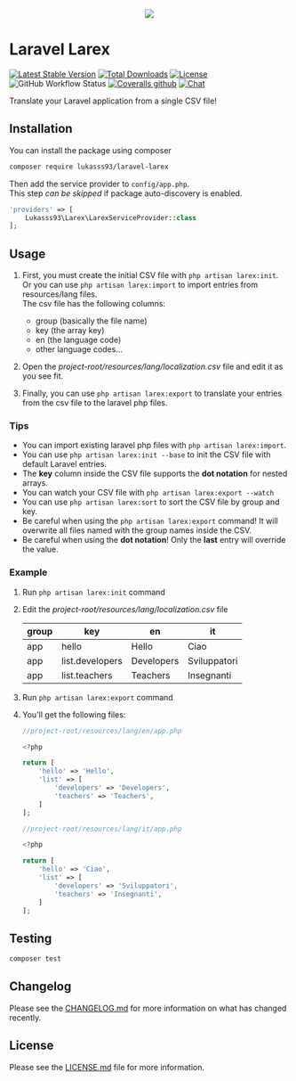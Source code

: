 <center>
<img src="https://i.imgur.com/CddZo0R.png"/>
</center>

# Laravel Larex
[![Latest Stable Version](https://poser.pugx.org/lukasss93/laravel-larex/v/stable)](https://packagist.org/packages/lukasss93/laravel-larex)
[![Total Downloads](https://poser.pugx.org/lukasss93/laravel-larex/downloads)](https://packagist.org/packages/lukasss93/laravel-larex)
[![License](https://poser.pugx.org/lukasss93/laravel-larex/license)](https://packagist.org/packages/lukasss93/laravel-larex)
![GitHub Workflow Status](https://img.shields.io/github/workflow/status/Lukasss93/laravel-larex/run-tests)
[![Coveralls github](https://img.shields.io/coveralls/github/Lukasss93/laravel-larex)](https://coveralls.io/github/Lukasss93/laravel-larex)
[![Chat](https://img.shields.io/badge/chat%20on-telegram-blue)](https://t.me/Lukasss93)

Translate your Laravel application from a single CSV file!

## Installation
You can install the package using composer

```bash
composer require lukasss93/laravel-larex  
```

Then add the service provider to `config/app.php`.  
This step *can be skipped* if package auto-discovery is enabled.

```php
'providers' => [
    Lukasss93\Larex\LarexServiceProvider::class
];
```

## Usage
1. First, you must create the initial CSV file with `php artisan larex:init`.<br>
   Or you can use `php artisan larex:import` to import entries from resources/lang files.<br>
   The csv file has the following columns:
   * group (basically the file name)
   * key (the array key)
   * en (the language code)
   * other language codes...
   
2. Open the *project-root/resources/lang/localization.csv* file and edit it as you see fit.

3. Finally, you can use `php artisan larex:export` to translate your entries from the csv file to the laravel php files.

### Tips
* You can import existing laravel php files with `php artisan larex:import`.
* You can use `php artisan larex:init --base` to init the CSV file with default Laravel entries.
* The **key** column inside the CSV file supports the **dot notation** for nested arrays.
* You can watch your CSV file with `php artisan larex:export --watch`
* You can use `php artisan larex:sort` to sort the CSV file by group and key.
* Be careful when using the `php artisan larex:export` command! It will overwrite all files named with the group names inside the CSV.
* Be careful when using the **dot notation**! Only the **last** entry will override the value.

### Example
1. Run `php artisan larex:init` command
2. Edit the *project-root/resources/lang/localization.csv* file

   | group | key | en | it |
   |---|---|---|---|
   | app | hello | Hello | Ciao |
   | app | list.developers | Developers | Sviluppatori |
   | app | list.teachers | Teachers | Insegnanti |
   
3. Run `php artisan larex:export` command
4. You'll get the following files:
   ```php
   //project-root/resources/lang/en/app.php
   
   <?php
   
   return [
       'hello' => 'Hello',
       'list' => [
           'developers' => 'Developers',
           'teachers' => 'Teachers',
       ]
   ];
   
   //project-root/resources/lang/it/app.php
   
   <?php
   
   return [
       'hello' => 'Ciao',
       'list' => [
           'developers' => 'Sviluppatori',
           'teachers' => 'Insegnanti',
       ]
   ];
   ```

## Testing
```bash
composer test
```

## Changelog
Please see the [CHANGELOG.md](https://github.com/Lukasss93/laravel-larex/blob/master/CHANGELOG.md) for more information on what has changed recently.

## License
Please see the [LICENSE.md](https://github.com/Lukasss93/laravel-larex/blob/master/LICENSE.md) file for more information.
